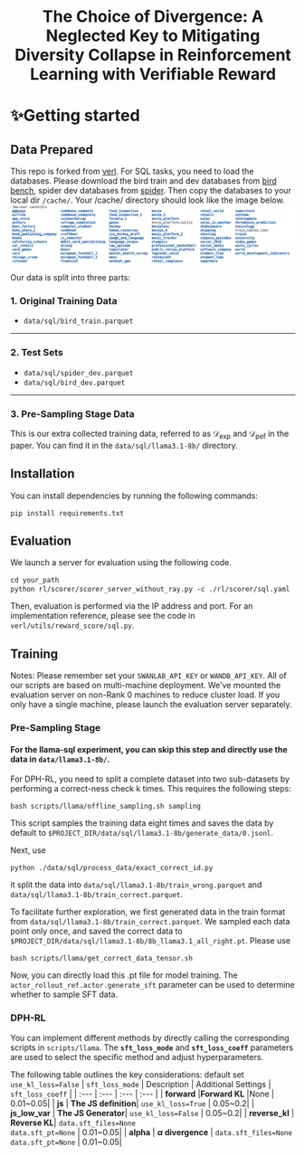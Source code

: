 <div align="center">

# The Choice of Divergence: A Neglected Key to Mitigating Diversity Collapse in Reinforcement Learning with Verifiable Reward



</div>



# ✨Getting started


## Data Prepared
This repo is forked from [verl](https://github.com/volcengine/verl). 
For SQL tasks, you need to load the databases. Please download the bird train and dev databases from [bird bench](https://bird-bench.github.io/), spider dev databases from [spider](https://drive.google.com/file/d/1403EGqzIDoHMdQF4c9Bkyl7dZLZ5Wt6J/view?usp=sharing). Then copy the databases to your local dir `/cache/`. Your /cache/ directory should look like the image below.
![alt text](./figures/image.png)

Our data is split into three parts:

### 1. Original Training Data
* `data/sql/bird_train.parquet`
---
### 2. Test Sets
* `data/sql/spider_dev.parquet`
* `data/sql/bird_dev.parquet`
---
### 3. Pre-Sampling Stage Data
This is our extra collected training data, referred to as $\mathcal{D}_{\text{exp}}$ and $\mathcal{D}_{\text{pef}}$ in the paper. You can find it in the `data/sql/llama3.1-8b/` directory.

## Installation
You can install dependencies by running the following commands:
```
pip install requirements.txt
```

## Evaluation

We launch a server for evaluation using the following code. 
```
cd your_path
python rl/scorer/scorer_server_without_ray.py -c ./rl/scorer/sql.yaml
```
Then, evaluation is performed via the IP address and port. For an implementation reference, please see the code in `verl/utils/reward_score/sql.py`.

## Training
Notes: Please remember set your `SWANLAB_API_KEY` or `WANDB_API_KEY`. All of our scripts are based on multi-machine deployment. We've mounted the evaluation server on non-Rank 0 machines to reduce cluster load. If you only have a single machine, please launch the evaluation server separately.
### Pre-Sampling Stage
#### For the llama-sql experiment, you can skip this step and directly use the data in `data/llama3.1-8b/`.
For DPH-RL, you need to split a complete dataset into two sub-datasets by performing a correct-ness check k times. This requires the following steps:

```
bash scripts/llama/offline_sampling.sh sampling
```
This script samples the training data eight times and saves the data by default to `$PROJECT_DIR/data/sql/llama3.1-8b/generate_data/0.jsonl`.

Next, use 
```
python ./data/sql/process_data/exact_correct_id.py
```
it split the data into `data/sql/llama3.1-8b/train_wrong.parquet` and `data/sql/llama3.1-8b/train_correct.parquet`.

To facilitate further exploration, we first generated data in the train format from `data/sql/llama3.1-8b/train_correct.parquet`. We sampled each data point only once, and saved the correct data to `$PROJECT_DIR/data/sql/llama3.1-8b/8b_llama3.1_all_right.pt`. Please use 
```
bash scripts/llama/get_correct_data_tensor.sh
```
Now, you can directly load this .pt file for model training. The `actor_rollout_ref.actor.generate_sft` parameter can be used to determine whether to sample SFT data.

### DPH-RL
You can implement different methods by directly calling the corresponding scripts in `scripts/llama`. The **`sft_loss_mode`** and **`sft_loss_coeff`** parameters are used to select the specific method and adjust hyperparameters.

The following table outlines the key considerations:
default set `use_kl_loss=False`
| `sft_loss_mode` | Description | Additional Settings | `sft_loss_coeff` |
| :--- | :--- | :--- | :--- |
| **forward** |**Forward KL** |None | 0.01~0.05|
| **js** | **The JS definition**|  `use_kl_loss=True` | 0.05~0.2|
| **js_low_var** | **The JS Generator**|  `use_kl_loss=False` | 0.05~0.2|
| **reverse_kl** | **Reverse KL**|  `data.sft_files=None`<br> `data.sft_pt=None` | 0.01~0.05|
| **alpha** | **$\alpha$ divergence** |  `data.sft_files=None`<br> `data.sft_pt=None` | 0.01~0.05|


